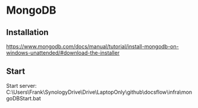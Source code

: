 # MongoDB

## Installation

https://www.mongodb.com/docs/manual/tutorial/install-mongodb-on-windows-unattended/#download-the-installer

## Start

Start server: C:\Users\Frank\SynologyDrive\Drive\LaptopOnly\github\docsflow\infra\mongoDBStart.bat
